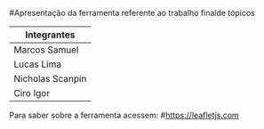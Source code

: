 #Apresentação da ferramenta referente ao  trabalho finalde tópicos



|   Integrantes          |
|------------------------|         
| Marcos Samuel          |    
| Lucas Lima             |
| Nicholas Scanpin       | 
| Ciro Igor              | 

Para saber sobre a ferramenta acessem:
#https://leafletjs.com
